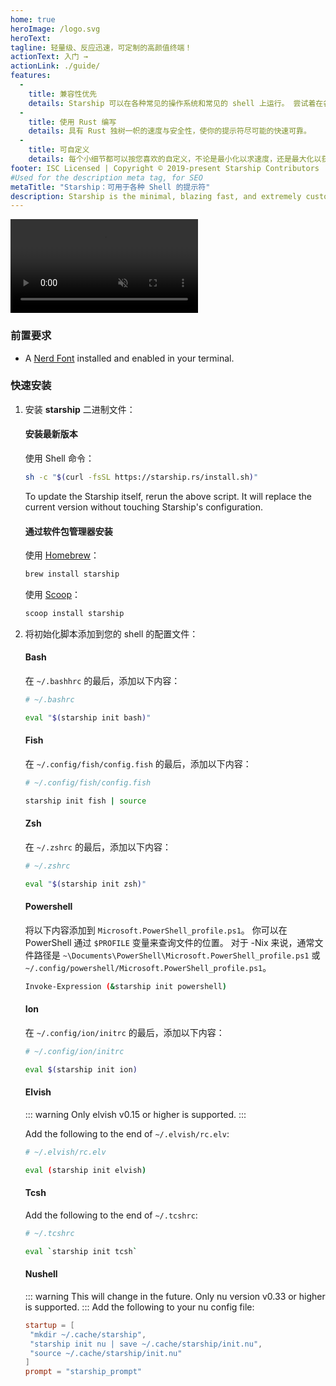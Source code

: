 ```yaml
---
home: true
heroImage: /logo.svg
heroText:
tagline: 轻量级、反应迅速，可定制的高颜值终端！
actionText: 入门 →
actionLink: ./guide/
features:
  - 
    title: 兼容性优先
    details: Starship 可以在各种常见的操作系统和常见的 shell 上运行。 尝试着在各种地方使用它吧！
  - 
    title: 使用 Rust 编写
    details: 具有 Rust 独树一帜的速度与安全性，使你的提示符尽可能的快速可靠。
  - 
    title: 可自定义
    details: 每个小细节都可以按您喜欢的自定义，不论是最小化以求速度，还是最大化以获得最完善的功能。
footer: ISC Licensed | Copyright © 2019-present Starship Contributors
#Used for the description meta tag, for SEO
metaTitle: "Starship：可用于各种 Shell 的提示符"
description: Starship is the minimal, blazing fast, and extremely customizable prompt for any shell! Shows the information you need, while staying sleek and minimal. Quick installation available for Bash, Fish, ZSH, Ion, and PowerShell.
---
```


<div class="center">
  <video class="demo-video" muted autoplay loop playsinline>
    <source src="/demo.webm" type="video/webm">
    <source src="/demo.mp4" type="video/mp4">
  </video>
</div>

### 前置要求

- A [Nerd Font](https://www.nerdfonts.com/) installed and enabled in your terminal.

### 快速安装

1. 安装 **starship** 二进制文件：


   #### 安装最新版本

   使用 Shell 命令：

   ```sh
   sh -c "$(curl -fsSL https://starship.rs/install.sh)"
   ```
   To update the Starship itself, rerun the above script. It will replace the current version without touching Starship's configuration.


   #### 通过软件包管理器安装

   使用 [Homebrew](https://brew.sh/)：

   ```sh
   brew install starship
   ```

   使用 [Scoop](https://scoop.sh)：

   ```powershell
   scoop install starship
   ```

1. 将初始化脚本添加到您的 shell 的配置文件：


   #### Bash

   在 `~/.bashhrc` 的最后，添加以下内容：

   ```sh
   # ~/.bashrc

   eval "$(starship init bash)"
   ```


   #### Fish

   在 `~/.config/fish/config.fish` 的最后，添加以下内容：

   ```sh
   # ~/.config/fish/config.fish

   starship init fish | source
   ```


   #### Zsh

   在 `~/.zshrc` 的最后，添加以下内容：

   ```sh
   # ~/.zshrc

   eval "$(starship init zsh)"
   ```


   #### Powershell

   将以下内容添加到 `Microsoft.PowerShell_profile.ps1`。 你可以在 PowerShell 通过 `$PROFILE` 变量来查询文件的位置。 对于 -Nix 来说，通常文件路径是 `~\Documents\PowerShell\Microsoft.PowerShell_profile.ps1` 或 `~/.config/powershell/Microsoft.PowerShell_profile.ps1`。

   ```sh
   Invoke-Expression (&starship init powershell)
   ```


   #### Ion

   在 `~/.config/ion/initrc` 的最后，添加以下内容：

   ```sh
   # ~/.config/ion/initrc

   eval $(starship init ion)
   ```

   #### Elvish

   ::: warning Only elvish v0.15 or higher is supported. :::

   Add the following to the end of `~/.elvish/rc.elv`:

   ```sh
   # ~/.elvish/rc.elv

   eval (starship init elvish)
   ```


   #### Tcsh

   Add the following to the end of `~/.tcshrc`:

   ```sh
   # ~/.tcshrc

   eval `starship init tcsh`
   ```

    #### Nushell

   ::: warning This will change in the future. Only nu version v0.33 or higher is supported. ::: Add the following to your nu config file:

   ```toml
   startup = [
    "mkdir ~/.cache/starship",
    "starship init nu | save ~/.cache/starship/init.nu",
    "source ~/.cache/starship/init.nu"
   ]
   prompt = "starship_prompt"
   ```
